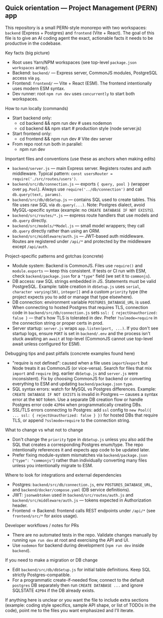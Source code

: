 ## Quick orientation — Project Management (PERN) app

This repository is a small PERN-style monorepo with two workspaces: `backend` (Express + Postgres) and `frontend` (Vite + React). The goal of this file is to give an AI coding agent the exact, actionable facts it needs to be productive in the codebase.

Key facts (big picture)
- Root uses Yarn/NPM workspaces (see top-level `package.json` `workspaces` array).
- Backend: `backend/` — Express server, CommonJS modules, PostgreSQL access via `pg`.
- Frontend: `frontend/` — Vite + React (ESM). The frontend intentionally uses modern ESM syntax.
- Dev runner: root `npm run dev` uses `concurrently` to start both workspaces.

How to run locally (commands)
- Start backend only:
  - cd backend && npm run dev   # uses nodemon
  - cd backend && npm start     # production style (node server.js)
- Start frontend only:
  - cd frontend && npm run dev  # Vite dev server
- From repo root run both in parallel:
  - npm run dev

Important files and conventions (use these as anchors when making edits)
- `backend/server.js` — main Express server. Registers routes and auth middleware. Typical pattern: `const usersRouter = require('./src/routes/users')`.
- `backend/src/db/connection.js` — exports `{ query, pool }` (wrapper over `pg.Pool`). Always use `require('../db/connection')` and call `db.query(text, params)`.
- `backend/src/db/dbSetup.js` — contains SQL used to create tables. This file uses raw SQL via `db.query(...)`. Note: Postgres dialect, avoid MySQL-specific syntax (example: no `CREATE DATABASE IF NOT EXISTS`).
- `backend/src/routes/*.js` — express route handlers that use models and `db.query` directly.
- `backend/src/models/*Model.js` — small model wrappers; they call `db.query` directly rather than using an ORM.
- `backend/src/middleware/auth.js` — JWT-based auth middleware. Routes are registered under `/api/*` and protected by the middleware except `/api/auth`.

Project-specific patterns and gotchas (concrete)
- Module system: Backend is CommonJS. Files use `require()` and `module.exports` — keep this consistent. If tests or CI run with ESM, check `backend/package.json` for a `"type"` field (we set it to `commonjs`).
- DB access: raw SQL strings embedded in JS. Statements must be valid PostgreSQL. Example: table creation in `dbSetup.js` uses `serial`, `character varying(50)`, `integer[]` and a custom `priority` type (the project expects you to add or manage that type elsewhere).
- DB connection: environment variable `POSTGRES_DATABASE_URL` is used. When connecting to hosted Postgres that requires TLS, connection code in `backend/src/db/connection.js` sets `ssl: { rejectUnauthorized: false }` — that's how TLS is tolerated in dev. Prefer `?sslmode=require` in the connection string or proper certs in prod.
- Server startup: `server.js` wraps `app.listen(port, ...)`. If you don't see startup logs, ensure `PORT` is set in `backend/.env` and the process isn't stuck awaiting an `await` at top-level (CommonJS cannot use top-level await unless configured for ESM).

Debugging tips and past pitfalls (concrete examples found here)
- "require is not defined": caused when a file uses `import`/`export` but Node treats it as CommonJS (or vice-versa). Search for files that mix `import` and `require` (eg. earlier `dbSetup.js` and `server.js` were inconsistent). Fix by choosing CommonJS for backend or converting everything to ESM and updating `backend/package.json` `type`.
- SQL syntax errors: watch for MySQL vs Postgres differences. Example: `CREATE DATABASE IF NOT EXISTS` is invalid in Postgres — causes a syntax error at the `NOT` token. Use a separate DB creation flow or handle Postgres error code `42P04` when programmatically creating DBs.
- SSL/TLS errors connecting to Postgres: add `ssl` config to `new Pool({ ... ssl: { rejectUnauthorized: false } })` for hosted DBs that require TLS, or append `?sslmode=require` to the connection string.

What to change vs what not to change
- Don't change the `priority` type in `dbSetup.js` unless you also add the SQL that creates a corresponding Postgres enum/type. The repo intentionally references it and expects app code to be updated later.
- Prefer fixing module-system mismatches via `backend/package.json` (`"type": "commonjs"`) rather than individually converting many files unless you intentionally migrate to ESM.

Where to look for integrations and external dependencies
- Postgres: `backend/src/db/connection.js`, env `POSTGRES_DATABASE_URL`, and `backend/docker/compose.yaml` (DB service definitions).
- JWT: `jsonwebtoken` used in `backend/src/routes/auth.js` and `backend/src/middleware/auth.js` — tokens expected in Authorization header.
- Frontend → Backend: frontend calls REST endpoints under `/api/*` (see `frontend/src/*` for axios usage).

Developer workflows / notes for PRs
- There are no automated tests in the repo. Validate changes manually by running `npm run dev` at root and exercising the API and UI.
- Use `nodemon` for backend during development (`npm run dev` inside `backend`).

If you need to make a migration or DB change
- Edit `backend/src/db/dbSetup.js` for initial table definitions. Keep SQL strictly Postgres-compatible.
- For a programmatic create-if-needed flow, connect to the default `postgres` DB separately then run `CREATE DATABASE ...` and ignore SQLSTATE `42P04` if the DB already exists.

If anything here is unclear or you want the file to include extra sections (example: coding style specifics, sample API shape, or list of TODOs in the code), point me to the files you want emphasized and I'll iterate.
